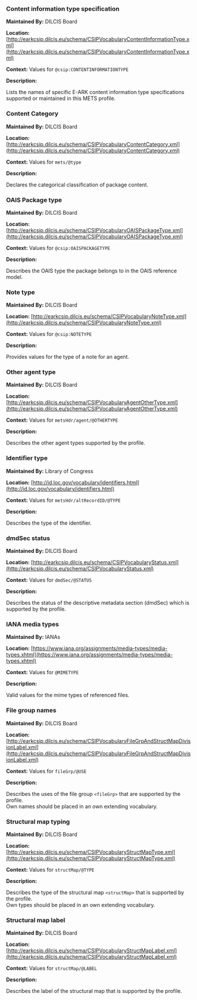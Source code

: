 ### Content information type specification
<a name="VocabularyContentInformationTypeSpecification"></a>

**Maintained By:** DILCIS Board   
  
**Location:** [http://earkcsip.dilcis.eu/schema/CSIPVocabularyContentInformationType.xml](http://earkcsip.dilcis.eu/schema/CSIPVocabularyContentInformationType.xml)   

**Context:** Values for `@csip:CONTENTINFORMATIONTYPE`   
  
**Description:**     

Lists the names of specific E-ARK content information type specifications supported or maintained in this METS profile.  
  

### Content Category
<a name="VocabularyContentCategory"></a>

**Maintained By:** DILCIS Board   
  
**Location:** [http://earkcsip.dilcis.eu/schema/CSIPVocabularyContentCategory.xml](http://earkcsip.dilcis.eu/schema/CSIPVocabularyContentCategory.xml)   

**Context:** Values for `mets/@type`   
  
**Description:**     

Declares the categorical classification of package content.  
  

### OAIS Package type
<a name="VocabularyOAISPackageType"></a>

**Maintained By:** DILCIS Board   
  
**Location:** [http://earkcsip.dilcis.eu/schema/CSIPVocabularyOAISPackageType.xml](http://earkcsip.dilcis.eu/schema/CSIPVocabularyOAISPackageType.xml)   

**Context:** Values for `@csip:OAISPACKAGETYPE`   
  
**Description:**     

Describes the OAIS type the package belongs to in the OAIS reference model.  
  

### Note type
<a name="VocabularyNoteType"></a>

**Maintained By:** DILCIS Board   
  
**Location:** [http://earkcsip.dilcis.eu/schema/CSIPVocabularyNoteType.xml](http://earkcsip.dilcis.eu/schema/CSIPVocabularyNoteType.xml)   

**Context:** Values for `@csip:NOTETYPE`   
  
**Description:**     

Provides values for the type of a note for an agent.  
  

### Other agent type
<a name="VocabularyAgentOtherType"></a>

**Maintained By:** DILCIS Board   
  
**Location:** [http://earkcsip.dilcis.eu/schema/CSIPVocabularyAgentOtherType.xml](http://earkcsip.dilcis.eu/schema/CSIPVocabularyAgentOtherType.xml)   

**Context:** Values for `metsHdr/agent/@OTHERTYPE`   
  
**Description:**     

Describes the other agent types supported by the profile.  
  

### Identifier type
<a name="VocabularyIdentifierType"></a>

**Maintained By:** Library of Congress   
  
**Location:** [http://id.loc.gov/vocabulary/identifiers.html](http://id.loc.gov/vocabulary/identifiers.html)   

**Context:** Values for `metsHdr/altRecordID/@TYPE`   
  
**Description:**     

Describes the type of the identifier.  
  

### dmdSec status
<a name="VocabularyStatus"></a>

**Maintained By:** DILCIS Board   
  
**Location:** [http://earkcsip.dilcis.eu/schema/CSIPVocabularyStatus.xml](http://earkcsip.dilcis.eu/schema/CSIPVocabularyStatus.xml)   

**Context:** Values for `dmdSec/@STATUS`   
  
**Description:**     

Describes the status of the descriptive metadata section (dmdSec) which is supported by the profile.  
  

### IANA media types
<a name="VocabularyIANAmediaTypes"></a>

**Maintained By:** IANAs   
  
**Location:** [https://www.iana.org/assignments/media-types/media-types.xhtml](https://www.iana.org/assignments/media-types/media-types.xhtml)   

**Context:** Values for `@MIMETYPE`   
  
**Description:**     

Valid values for the mime types of referenced files.  
  

### File group names
<a name="VocabularyFileGrpAndStructMapDivisionLabel"></a>

**Maintained By:** DILCIS Board   
  
**Location:** [http://earkcsip.dilcis.eu/schema/CSIPVocabularyFileGrpAndStructMapDivisionLabel.xml](http://earkcsip.dilcis.eu/schema/CSIPVocabularyFileGrpAndStructMapDivisionLabel.xml)   

**Context:** Values for `fileGrp/@USE`   
  
**Description:**     

Describes the uses of the file group `<fileGrp>` that are supported by the profile.  
Own names should be placed in an own extending vocabulary.  
  

### Structural map typing
<a name="VocabularyStructMapType"></a>

**Maintained By:** DILCIS Board   
  
**Location:** [http://earkcsip.dilcis.eu/schema/CSIPVocabularyStructMapType.xml](http://earkcsip.dilcis.eu/schema/CSIPVocabularyStructMapType.xml)   

**Context:** Values for `structMap/@TYPE`   
  
**Description:**     

Describes the type of the structural map `<structMap>` that is supported by the profile.  
Own types should be placed in an own extending vocabulary.  
  

### Structural map label
<a name="VocabularyStructMapLabel"></a>

**Maintained By:** DILCIS Board   
  
**Location:** [http://earkcsip.dilcis.eu/schema/CSIPVocabularyStructMapLabel.xml](http://earkcsip.dilcis.eu/schema/CSIPVocabularyStructMapLabel.xml)   

**Context:** Values for `structMap/@LABEL`   
  
**Description:**     

Describes the label of the structural map that is supported by the profile.  
